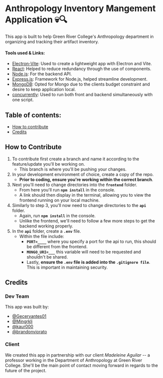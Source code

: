 # Anthropology Inventory Mangement Application 💀🔍
This app is built to help Green River College's Anthropology department in organizing and tracking their artifact inventory.

#### Tools used & Links:
- [Electron-Vite](https://evite.netlify.app): Used to create a lightweight app with Electron and Vite.
- [React](https://react.dev/): Helped to reduce redundancy through the use of components.
- [Node.js](https://nodejs.org/en): For the backend API.
- [Express.js](https://expressjs.com/): Framework for Node.js, helped streamline development.
- [MongoDB](https://www.mongodb.com/): Opted for Mongo due to the clients budget constraint and desire to keep application local.
- [concurrently](https://www.npmjs.com/package/concurrently): Used to run both front and backend simultaneously with one script.

## Table of contents:
- [How to contribute](#how-to-contribute)
- [Credits](#credits)

## How to Contribute
1) To contribute first create a branch and name it according to the feature/update you'll be working on.
   - This branch is where you'll be pushing your changes.  
2) In your development environment of choice, create a copy of the repo.
   - **Prior to coding, ensure you're working within the correct branch**.  
3) Next you'll need to change directories into the __`frontend`__ folder.
   - From here you'll run __`npm install`__ in the console.
   - A link should then display in the terminal, allowing you to view the frontend running on your local machine.
4) Similarly to step 3, you'll now need to change directories to the __`api`__ folder.
   - Again, run __`npm install`__ in the console.
   - Unlike the frontend, we'll need to follow a few more steps to get the backend working properly.
5) In the __`api`__ folder, create a __`.env`__ file.
   - Within the file include:
     - __`PORT=____`__ where you specify a port for the api to run, this should be different from the frontend.
     - __`MONGO_URI=___`__ this variable will need to be requested and shouldn't be shared.
     - Lastly, __ensure the `.env` file is added into the `.gitignore file`__. This is important in maintaining security.


## Credits

### Dev Team
This app was built by:
- [@Gecervantes01](https://github.com/Gecervantes01)
- [@Mingrkli](https://github.com/Mingrkli)
- [@kaur000](https://github.com/kaur000)
- [@brandonviorato](https://github.com/brandonviorato)

### Client
We created this app in partnership with our client _Madeleine Aguilar_ -- a professor working in the Department of Anthropology at Green River College. She'll be the main point of contact moving forward in regards to the future of the project.
